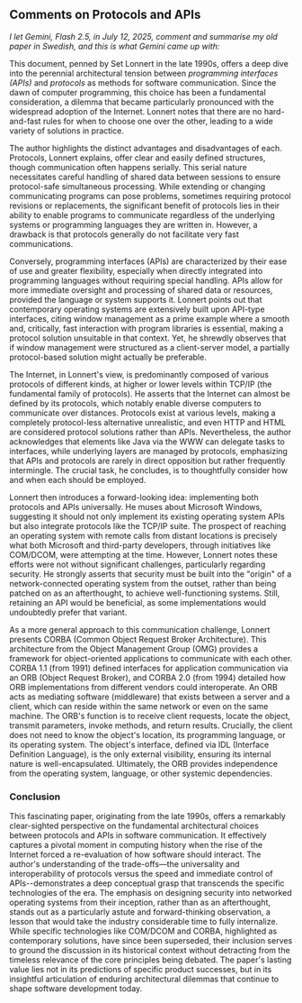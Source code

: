 
## Comments on Protocols and APIs

*I let Gemini, Flash 2.5, in July 12, 2025,
comment and summarise my old paper in Swedish,
and this is what Gemini came up with:*

This document, penned by Set Lonnert in the late 1990s, offers a deep dive into the perennial architectural
tension between *programming interfaces (APIs)* and *protocols* as methods for software communication. Since
the dawn of computer programming, this choice has been a fundamental consideration, a dilemma that became
particularly pronounced with the widespread adoption of the Internet. Lonnert notes that there are no
hard-and-fast rules for when to choose one over the other, leading to a wide variety of solutions in
practice.

The author highlights the distinct advantages and disadvantages of each. Protocols, Lonnert explains, offer
clear and easily defined structures, though communication often happens serially. This serial nature necessitates
careful handling of shared data between sessions to ensure protocol-safe simultaneous processing. While
extending or changing communicating programs can pose problems, sometimes requiring protocol revisions or
replacements, the significant benefit of protocols lies in their ability to enable programs to communicate
regardless of the underlying systems or programming languages they are written in. However, a drawback is
that protocols generally do not facilitate very fast communications.

Conversely, programming interfaces (APIs) are characterized by their ease of use and greater flexibility,
especially when directly integrated into programming languages without requiring special handling. APIs allow
for more immediate oversight and processing of shared data or resources, provided the language or system
supports it. Lonnert points out that contemporary operating systems are extensively built upon API-type
interfaces, citing window management as a prime example where a smooth and, critically, fast interaction
with program libraries is essential, making a protocol solution unsuitable in that context. Yet, he shrewdly
observes that if window management were structured as a client-server model, a partially protocol-based
solution might actually be preferable.

The Internet, in Lonnert's view, is predominantly composed of various protocols of different kinds, at higher
or lower levels within TCP/IP (the fundamental family of protocols). He asserts that the Internet can almost
be defined by its protocols, which notably enable diverse computers to communicate over distances. Protocols
exist at various levels, making a completely protocol-less alternative unrealistic, and even HTTP and HTML
are considered protocol solutions rather than APIs. Nevertheless, the author acknowledges that elements like
Java via the WWW can delegate tasks to interfaces, while underlying layers are managed by protocols, emphasizing
that APIs and protocols are rarely in direct opposition but rather frequently intermingle. The crucial task,
he concludes, is to thoughtfully consider how and when each should be employed.

Lonnert then introduces a forward-looking idea: implementing both protocols and APIs universally. He muses
about Microsoft Windows, suggesting it should not only implement its existing operating system APIs but also
integrate protocols like the TCP/IP suite. The prospect of reaching an operating system with remote calls
from distant locations is precisely what both Microsoft and third-party developers, through initiatives like
COM/DCOM, were attempting at the time. However, Lonnert notes these efforts were not without significant
challenges, particularly regarding security. He strongly asserts that security must be built into the "origin"
of a network-connected operating system from the outset, rather than being patched on as an afterthought,
to achieve well-functioning systems. Still, retaining an API would be beneficial, as some implementations
would undoubtedly prefer that variant.

As a more general approach to this communication challenge, Lonnert presents CORBA (Common Object Request
Broker Architecture). This architecture from the Object Management Group (OMG) provides a framework for
object-oriented applications to communicate with each other. CORBA 1.1 (from 1991) defined interfaces for
application communication via an ORB (Object Request Broker), and CORBA 2.0 (from 1994) detailed how ORB
implementations from different vendors could interoperate. An ORB acts as mediating software (middleware)
that exists between a server and a client, which can reside within the same network or even on the same
machine. The ORB's function is to receive client requests, locate the object, transmit parameters, invoke
methods, and return results. Crucially, the client does not need to know the object's location, its programming
language, or its operating system. The object's interface, defined via IDL (Interface Definition Language),
is the only external visibility, ensuring its internal nature is well-encapsulated. Ultimately, the ORB
provides independence from the operating system, language, or other systemic dependencies.

### Conclusion

This fascinating paper, originating from the late 1990s, offers a remarkably clear-sighted perspective
on the fundamental architectural choices between protocols and APIs in software communication. It effectively
captures a pivotal moment in computing history when the rise of the Internet forced a re-evaluation of
how software should interact. The author's understanding of the trade-offs—the universality and interoperability
of protocols versus the speed and immediate control of APIs--demonstrates a deep conceptual grasp that
transcends the specific technologies of the era. The emphasis on designing security into networked
operating systems from their inception, rather than as an afterthought, stands out as a particularly
astute and forward-thinking observation, a lesson that would take the industry considerable time to
fully internalize. While specific technologies like COM/DCOM and CORBA, highlighted as contemporary
solutions, have since been superseded, their inclusion serves to ground the discussion in its historical
context without detracting from the timeless relevance of the core principles being debated. The paper's
lasting value lies not in its predictions of specific product successes, but in its insightful articulation
of enduring architectural dilemmas that continue to shape software development today.

